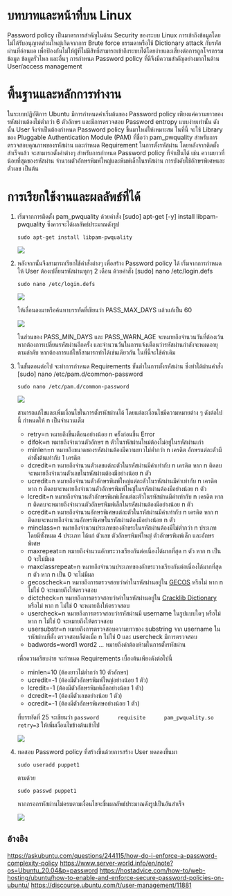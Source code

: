 # บทบาทและหน้าที่บน Linux
Password policy เป็นมาตรการสำคัญในด้าน Security ของระบบ Linux การเข้าถึงข้อมูลโดยไม่ได้รับอนุญาตส่วนใหญ่เกิดจากการ Brute force ธรรมดาหรือใช้ Dictionary attack กับรหัสผ่านที่อ่อนแอ เพื่อป้องกันไม่ให้ผู้ที่ไม่มีสิทธิ์สามารถเข้าถึงระบบได้โดยง่ายและเสี่ยงต่อการถูกโจรกรรมข้อมูล ข้อมูลรั่วไหล และอื่นๆ การกำหนด Password policy ที่ดีจึงมีความสำคัญอย่างมากในด้าน User/access management

# พื้นฐานและหลักการทำงาน
ในระบบปฏิบัติการ Ubuntu มีการกำหนดค่าเริ่มต้นของ Password policy เพียงแค่ความยาวของรหัสผ่านต้องไม่ต่ำกว่า 6 ตัวอักษร และมีการตรวจสอบ Password entropy แบบง่ายเท่านั้น ดังนั้น User จึงจำเป็นต้องกำหนด Password policy ขึ้นมาใหม่ให้เหมาะสม ในที่นี้ จะใช้ Library ของ Pluggable Authentication Module (PAM) ที่ชื่อว่า pam_pwquality สำหรับการตรวจสอบคุณภาพของรหัสผ่าน และกำหนด Requirement ในการตั้งรหัสผ่าน โดยหลังจากติดตั้งสำเร็จแล้ว จะสามารถตั้งค่าต่างๆ สำหรับการกำหนด Password policy ที่จำเป็นได้ เช่น ความยาวที่น้อยที่สุดของรหัสผ่าน จำนวนตัวอักษรพิมพ์ใหญ่และพิมพ์เล็กในรหัสผ่าน การบังคับใช้อักษรพิเศษและตัวเลข เป็นต้น

# การเรียกใช้งานและผลลัพธ์ที่ได้
1. เริ่มจากการติดตั้ง pam_pwquality ด้วยคำสั่ง [sudo] apt-get [-y] install libpam-pwquality ซึ่งควรจะได้ผลลัพธ์ประมาณดังรูป
   ```
   sudo apt-get install libpam-pwquality
   ```
   
   ![](https://github.com/Piyanut012/User-Access-Management-3/assets/112673913/1ebb71e9-7c30-4e32-a911-985a98e8d127)

2. หลังจากนั้นจึงสามารถเรียกใช้คำสั่งต่างๆ เพื่อสร้าง Password policy ได้ เริ่มจากการกำหนดให้ User ต้องเปลี่ยนรหัสผ่านทุกๆ 2 เดือน ด้วยคำสั่ง [sudo] nano /etc/login.defs
   ```
   sudo nano /etc/login.defs
   ```

   ![](https://github.com/Piyanut012/User-Access-Management-3/assets/112673913/6a279d54-ce1a-4aa7-88b6-6e73951210a0)

   ให้เลื่อนลงมาหรือค้นหาบรรทัดที่เขียนว่า PASS_MAX_DAYS แล้วแก้เป็น 60
   
   ![](https://github.com/Piyanut012/User-Access-Management-3/assets/112673913/7e315271-7df6-45c1-800b-791b17fc2b4e)

   ในส่วนของ PASS_MIN_DAYS และ PASS_WARN_AGE จะหมายถึงจำนวนวันที่ต้องเว้นหากต้องการเปลี่ยนรหัสผ่านอีกครั้ง และจำนวนวันในการแจ้งเตือนว่ารหัสผ่านกำลังจะหมดอายุตามลำดับ หากต้องการแก้ไขก็สามารถทำได้เช่นเดียวกัน ในที่นี้จะใช้ค่าเดิม

3. ในขั้นตอนต่อไป จะทำการกำหนด Requirements ขั้นต่ำในการตั้งรหัสผ่าน ซึ่งทำได้ผ่านคำสั่ง [sudo] nano /etc/pam.d/common-password
   ```
   sudo nano /etc/pam.d/common-password
   ```

   ![](https://github.com/Piyanut012/User-Access-Management-3/assets/112673913/6c1e4142-e5be-4861-ac46-f9318a48d97d)

   สามารถแก้ไขและเพิ่มเงื่อนไขในการตั้งรหัสผ่านได้ โดยแต่ละเงื่อนไขมีความหมายต่าง ๆ ดังต่อไปนี้ กำหนดให้ n เป็นจำนวนเต็ม
    -	retry=n หมายถึงขึ้นเตือนอย่างน้อย n ครั้งก่อนขึ้น Error
    -	difok=n หมายถึงจำนวนตัวอักษร n ตัวในรหัสผ่านใหม่ต้องไม่อยู่ในรหัสผ่านเก่า
    -	minlen=n หมายถึงขนาดของรหัสผ่านต้องมีความยาวไม่ต่ำกว่า n เครดิต อักษรแต่ละตัวมีค่าตั้งต้นเท่ากับ 1 เครดิต
    -	dcredit=n หมายถึงจำนวนตัวเลขแต่ละตัวในรหัสผ่านมีค่าเท่ากับ n เครดิต หาก n ติดลบจะหมายถึงจำนวนตัวเลขในรหัสผ่านต้องมีอย่างน้อย n ตัว
    -	ucredit=n หมายถึงจำนวนตัวอักษรพิมพ์ใหญ่แต่ละตัวในรหัสผ่านมีค่าเท่ากับ n เครดิต หาก n ติดลบจะหมายถึงจำนวนตัวอักษรพิมพ์ใหญ่ในรหัสผ่านต้องมีอย่างน้อย n ตัว
    -	lcredit=n หมายถึงจำนวนตัวอักษรพิมพ์เล็กแต่ละตัวในรหัสผ่านมีค่าเท่ากับ n เครดิต หาก n ติดลบจะหมายถึงจำนวนตัวอักษรพิมพ์เล็กในรหัสผ่านต้องมีอย่างน้อย n ตัว
    -	ocredit=n หมายถึงจำนวนอักษรพิเศษแต่ละตัวในรหัสผ่านมีค่าเท่ากับ n เครดิต หาก n ติดลบจะหมายถึงจำนวนอักษรพิเศษในรหัสผ่านต้องมีอย่างน้อย n ตัว
    -	minclass=n หมายถึงจำนวนประเภทของอักขระในรหัสผ่านต้องมีไม่ต่ำกว่า n ประเภท โดยมีทั้งหมด 4 ประเภท ได้แก่ ตัวเลข ตัวอักษรพิมพ์ใหญ่ ตัวอักษรพิมพ์เล็ก และอักษรพิเศษ
    -	maxrepeat=n หมายถึงจำนวนอักขระวางเรียงกันต่อเนื่องได้มากที่สุด n ตัว หาก n เป็น 0 จะไม่มีผล
    -	maxclassrepeat=n หมายถึงจำนวนประเภทของอักขระวางเรียงกันต่อเนื่องได้มากที่สุด n ตัว หาก n เป็น 0 จะไม่มีผล
    -	gecoscheck=n หมายถึงการตรวจสอบว่าคำในรหัสผ่านอยู่ใน [GECOS](https://en.wikipedia.org/wiki/Gecos_field) หรือไม่ หาก n ไม่ใช่ 0 จะหมายถึงให้ตรวจสอบ
    -	dictcheck=n หมายถึงการตรวจสอบว่าคำในรหัสผ่านอยู่ใน [Cracklib Dictionary](https://github.com/cracklib/cracklib) หรือไม่ หาก n ไม่ใช่ 0 จะหมายถึงให้ตรวจสอบ
    -	usercheck=n หมายถึงการตรวจสอบว่ารหัสผ่านมี username ในรูปแบบใดๆ หรือไม่ หาก n ไม่ใช่ 0 จะหมายถึงให้ตรวจสอบ
    -	usersubstr=n หมายถึงการตรวจสอบความยาวของ substring จาก username ในรหัสผ่านที่ตั้ง ตรวจสอบก็ต่อเมื่อ n ไม่ใช่ 0 และ usercheck มีการตรวจสอบ
    -	badwords=word1 word2 … หมายถึงคำต้องห้ามในการตั้งรหัสผ่าน

    เพื่อความเรียบง่าย จะกำหนด Requirements เบื้องต้นเพียงดังต่อไปนี้
    -	minlen=10 (ต้องยาวไม่ต่ำกว่า 10 ตัวอักษร)
    -	ucredit=-1 (ต้องมีตัวอักษรพิมพ์ใหญ่อย่างน้อย 1 ตัว)
    -	lcredit=-1 (ต้องมีตัวอักษรพิมพ์เล็กอย่างน้อย 1 ตัว)
    -	dcredit=-1 (ต้องมีตัวเลขอย่างน้อย 1 ตัว)
    -	ocredit=-1 (ต้องมีตัวอักษรพิเศษอย่างน้อย 1 ตัว)

    ที่บรรทัดที่ 25 จะเขียนว่า `password      requisite      pam_pwquality.so retry=3` ให้เพิ่มเงื่อนไขข้างต้นเข้าไป

    ![](https://github.com/Piyanut012/User-Access-Management-3/assets/112673913/b2b2790a-3f82-4d77-acb2-c074b2395288)

4. ทดสอบ Password policy ที่สร้างขึ้นด้วยการสร้าง User ทดลองขึ้นมา
   ```
   sudo useradd puppet1
   ```
   ตามด้วย
   ```
   sudo passwd puppet1
   ```
   หากกรอกรหัสผ่านไม่ครบตามเงื่อนไขจะขึ้นผลลัพธ์ประมาณดังรูปเป็นอันสำเร็จ

   ![](https://github.com/Piyanut012/User-Access-Management-3/assets/112673913/7ea52833-6930-438c-973e-607a0f65ccd8)

## อ้างอิง
https://askubuntu.com/questions/244115/how-do-i-enforce-a-password-complexity-policy
https://www.server-world.info/en/note?os=Ubuntu_20.04&p=password
https://hostadvice.com/how-to/web-hosting/ubuntu/how-to-enable-and-enforce-secure-password-policies-on-ubuntu/
https://discourse.ubuntu.com/t/user-management/11881
   
